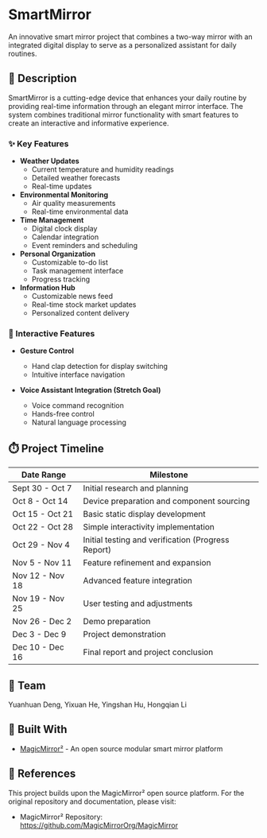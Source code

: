 # SmartMirror
An innovative smart mirror project that combines a two-way mirror with an integrated digital display to serve as a personalized assistant for daily routines.

## 📝 Description
SmartMirror is a cutting-edge device that enhances your daily routine by providing real-time information through an elegant mirror interface. The system combines traditional mirror functionality with smart features to create an interactive and informative experience.

### ✨ Key Features
- **Weather Updates**
  - Current temperature and humidity readings
  - Detailed weather forecasts
  - Real-time updates
- **Environmental Monitoring**
  - Air quality measurements
  - Real-time environmental data
- **Time Management**
  - Digital clock display
  - Calendar integration
  - Event reminders and scheduling
- **Personal Organization**
  - Customizable to-do list
  - Task management interface
  - Progress tracking
- **Information Hub**
  - Customizable news feed
  - Real-time stock market updates
  - Personalized content delivery

### 🎯 Interactive Features
- **Gesture Control**
  - Hand clap detection for display switching
  - Intuitive interface navigation
  
- **Voice Assistant Integration (Stretch Goal)**
  - Voice command recognition
  - Hands-free control
  - Natural language processing

## ⏱️ Project Timeline
| Date Range | Milestone |
|------------|-----------|
| Sept 30 - Oct 7 | Initial research and planning |
| Oct 8 - Oct 14 | Device preparation and component sourcing |
| Oct 15 - Oct 21 | Basic static display development |
| Oct 22 - Oct 28 | Simple interactivity implementation |
| Oct 29 - Nov 4 | Initial testing and verification (Progress Report) |
| Nov 5 - Nov 11 | Feature refinement and expansion |
| Nov 12 - Nov 18 | Advanced feature integration |
| Nov 19 - Nov 25 | User testing and adjustments |
| Nov 26 - Dec 2 | Demo preparation |
| Dec 3 - Dec 9 | Project demonstration |
| Dec 10 - Dec 16 | Final report and project conclusion |

## 👥 Team
Yuanhuan Deng, Yixuan He, Yingshan Hu, Hongqian Li

## 🔧 Built With
- [MagicMirror²](https://github.com/MagicMirrorOrg/MagicMirror) - An open source modular smart mirror platform

## 📝 References
This project builds upon the MagicMirror² open source platform. For the original repository and documentation, please visit:
- MagicMirror² Repository: https://github.com/MagicMirrorOrg/MagicMirror

